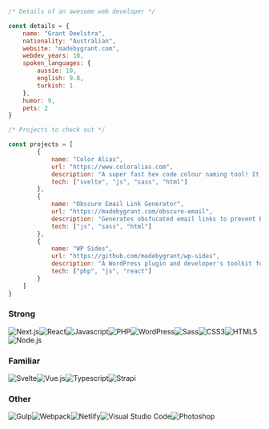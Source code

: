 ```javascript
/* Details of an awesome web developer */

const details = {
    name: "Grant Deelstra",
    nationality: "Australian",
    website: "madebygrant.com",
    webdev_years: 10,
    spoken_languages: {
        aussie: 10,
        english: 9.8,
        turkish: 1
    },
    humor: 9,
    pets: 2
}

/* Projects to check out */

const projects = [
        {
            name: "Color Alias",
            url: "https://www.coloralias.com",
            description: "A super fast hex code colour naming tool! It also provides tints and shades for those colours.",
            tech: ["svelte", "js", "sass", "html"]
        },
        {
            name: "Obscure Email Link Generator",
            url: "https://madebygrant.com/obscure-email",
            description: "Generates obsfucated email links to prevent bots from scraping your email addresses.",
            tech: ["js", "sass", "html"]
        },
        {
            name: "WP Sides",
            url: "https://github.com/madebygrant/wp-sides",
            description: "A WordPress plugin and developer's toolkit for creating, adding custom sidebars to the block (Gutenberg) editor.",
            tech: ["php", "js", "react"]
        }
    ]
}
```

### Strong
<img src="https://img.shields.io/badge/next.js-000000?style=for-the-badge&logo=nextdotjs&logoColor=white" alt="Next.js"><img src="https://img.shields.io/badge/React-20232A?style=for-the-badge&logo=react&logoColor=61DAFB" alt="React"><img src="https://img.shields.io/badge/JavaScript-323330?style=for-the-badge&logo=javascript&logoColor=F7DF1E" alt="Javascript"><img src="https://img.shields.io/badge/PHP-777BB4?style=for-the-badge&logo=php&logoColor=white" alt="PHP"><img src="https://img.shields.io/badge/Wordpress-21759B?style=for-the-badge&logo=wordpress&logoColor=white" alt="WordPress"><img src="https://img.shields.io/badge/Sass-CC6699?style=for-the-badge&logo=sass&logoColor=white" alt="Sass"><img src="https://img.shields.io/badge/CSS3-1572B6?style=for-the-badge&logo=css3&logoColor=white" alt="CSS3"><img src="https://img.shields.io/badge/HTML5-E34F26?style=for-the-badge&logo=html5&logoColor=white" alt="HTML5"><img src="https://img.shields.io/badge/Node.js-339933?style=for-the-badge&logo=nodedotjs&logoColor=white" alt="Node.js">

### Familiar

<img src="https://img.shields.io/badge/Svelte-4A4A55?style=for-the-badge&logo=svelte&logoColor=FF3E00" alt="Svelte"><img src="https://img.shields.io/badge/Vue.js-35495E?style=for-the-badge&logo=vuedotjs&logoColor=4FC08D" alt="Vue.js"><img src="https://img.shields.io/badge/TypeScript-007ACC?style=for-the-badge&logo=typescript&logoColor=white" alt="Typescript"><img src="https://img.shields.io/badge/strapi-2e7eea?style=for-the-badge&logo=strapi&logoColor=white" alt="Strapi">

### Other

<img src="https://img.shields.io/badge/Gulp-CF4647?style=for-the-badge&logo=gulp&logoColor=white" alt="Gulp"><img src="https://img.shields.io/badge/Webpack-8DD6F9?style=for-the-badge&logo=Webpack&logoColor=white" alt="Webpack"><img src="https://img.shields.io/badge/Netlify-00C7B7?style=for-the-badge&logo=netlify&logoColor=white" alt="Netlify"><img src="https://img.shields.io/badge/Visual_Studio_Code-0078D4?style=for-the-badge&logo=visual%20studio%20code&logoColor=white" alt="Visual Studio Code"><img src="https://img.shields.io/badge/Adobe%20Photoshop-31A8FF?style=for-the-badge&logo=Adobe%20Photoshop&logoColor=black" alt="Photoshop">
